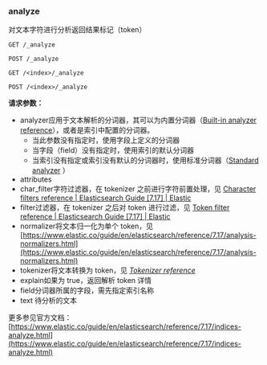 ### analyze

对文本字符进行分析返回结果标记（token）

```
GET /_analyze

POST /_analyze

GET /<index>/_analyze

POST /<index>/_analyze
```

**请求参数：**

- analyzer应用于文本解析的分词器，其可以为内置分词器（[Built-in analyzer reference](https://www.elastic.co/guide/en/elasticsearch/reference/7.17/analysis-analyzers.html)），或者是索引中配置的分词器。
    - 当此参数没有指定时，使用字段上定义的分词器
    - 当字段（field）没有指定时，使用索引的默认分词器
    - 当索引没有指定或索引没有默认的分词器时，使用标准分词器（[Standard analyzer](https://www.elastic.co/guide/en/elasticsearch/reference/7.17/analysis-standard-analyzer.html) ）
- attributes
- char_filter字符过滤器，在 tokenizer 之前进行字符前置处理，见 [Character filters reference | Elasticsearch Guide \[7.17\] | Elastic](https://www.elastic.co/guide/en/elasticsearch/reference/7.17/analysis-charfilters.html)
- filter过滤器，在 tokenizer 之后对 token 进行过滤，见 [Token filter reference | Elasticsearch Guide \[7.17\] | Elastic](https://www.elastic.co/guide/en/elasticsearch/reference/7.17/analysis-tokenfilters.html)
- normalizer将文本归一化为单个 token，见 [https://www.elastic.co/guide/en/elasticsearch/reference/7.17/analysis-normalizers.html](https://www.elastic.co/guide/en/elasticsearch/reference/7.17/analysis-normalizers.html)
- tokenizer将文本转换为 token，见 [_Tokenizer reference_](https://www.elastic.co/guide/en/elasticsearch/reference/7.17/analysis-tokenizers.html)
- explain如果为 true，返回解析 token 详情
- field分词器所属的字段，需先指定索引名称
- text
    待分析的文本
    

更多参见官方文档：[https://www.elastic.co/guide/en/elasticsearch/reference/7.17/indices-analyze.html](https://www.elastic.co/guide/en/elasticsearch/reference/7.17/indices-analyze.html)
